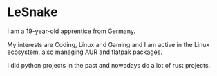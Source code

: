 # LeSnake

I am a 19-year-old apprentice from Germany.

My interests are Coding, Linux and Gaming and I am active in the Linux ecosystem, also managing AUR and flatpak packages.

I did python projects in the past and nowadays do a lot of rust projects.

